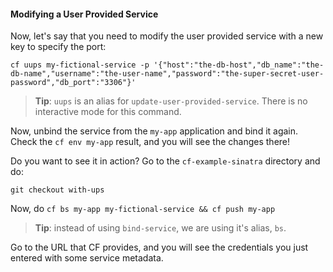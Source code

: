 #### Modifying a User Provided Service

Now, let's say that you need to modify the user provided service with a new key to specify the port:

```
cf uups my-fictional-service -p '{"host":"the-db-host","db_name":"the-db-name","username":"the-user-name","password":"the-super-secret-user-password","db_port":"3306"}'
```
>**Tip**: `uups` is an alias for `update-user-provided-service`. There is no interactive mode for this command.

Now, unbind the service from the `my-app` application and bind it again. Check the `cf env my-app` result, and you will see the changes there!

Do you want to see it in action?
Go to the `cf-example-sinatra` directory and do:

```
git checkout with-ups
```

Now, do `cf bs my-app my-fictional-service && cf push my-app`
>**Tip**: instead of using `bind-service`, we are using it's alias, `bs`.

Go to the URL that CF provides, and you will see the credentials you just entered with some service metadata.
